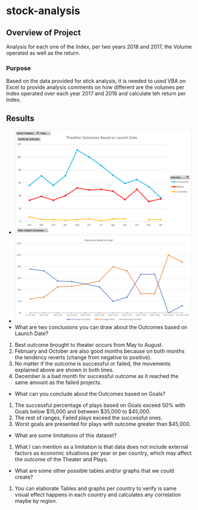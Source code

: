 # stock-analysis

## Overview of Project
Analysis for each one of the Index, per two years 2018 and 2017, the Volume operated as well as the return.
### Purpose
Based on the data provided for stick analysis, it is needed to used VBA on Excel to provide analysis  comments on how different are the volumes per Index operated over each year 2017 and 2018 and calculate teh return per Index.
## Results
- ![Theater_Outcomes_vs_Launch](https://github.com/Jcreye75/kickstarter-analysis/blob/aa055c62cbec50b0dd4682f3b484c799746f4d97/resources/Theater_Outcomes_vs_Launch.png) 
- ![Outcomes Based on Goal](https://github.com/Jcreye75/kickstarter-analysis/blob/c9d7c9db6bbfa63772f01b0c17936de8ba5d18c8/resources/Outcomes%20Based%20on%20Goal.png)
- What are two conclusions you can draw about the Outcomes based on Launch Date?
1. Best outcome brought to theater occurs from May to August.
2. February and October are also good months because on both months the tendency reverts (change from negative to positive). 
3. No matter if the outcome is successful or failed, the movements explained above are shown in both lines.
4. December is a bad month for successful outcome as it reached the same amount as the failed projects.

- What can you conclude about the Outcomes based on Goals?
1. The successful percentage of plays based on Goals exceed 50% with Goals below $15,000 and between $35,000 to $45,000.
2. The rest of ranges, Failed plays exceed the successful ones.
3. Worst goals are presented for plays with outcome greater than $45,000.

- What are some limitations of this dataset?
1. What I can mention as a limitation is that data does not include external factors as economic situations per year or per country, which may affect the outcome of the Theater and Plays.

- What are some other possible tables and/or graphs that we could create?
1. You can elaborate Tables and graphs per country to verify is same visual effect happens in each country and calculates any correlation maybe by region.

